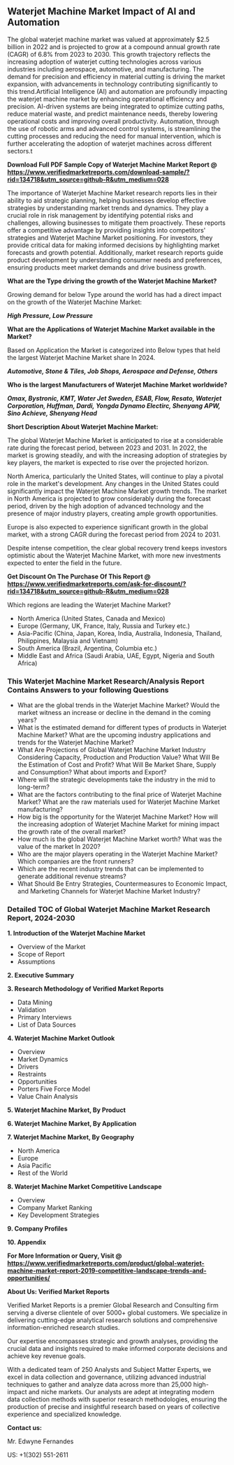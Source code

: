 <h2>Waterjet Machine Market Impact of AI and Automation</h2>The global waterjet machine market was valued at approximately $2.5 billion in 2022 and is projected to grow at a compound annual growth rate (CAGR) of 6.8% from 2023 to 2030. This growth trajectory reflects the increasing adoption of waterjet cutting technologies across various industries including aerospace, automotive, and manufacturing. The demand for precision and efficiency in material cutting is driving the market expansion, with advancements in technology contributing significantly to this trend.Artificial Intelligence (AI) and automation are profoundly impacting the waterjet machine market by enhancing operational efficiency and precision. AI-driven systems are being integrated to optimize cutting paths, reduce material waste, and predict maintenance needs, thereby lowering operational costs and improving overall productivity. Automation, through the use of robotic arms and advanced control systems, is streamlining the cutting processes and reducing the need for manual intervention, which is further accelerating the adoption of waterjet machines across different sectors.t</p><p id="" class=""><strong>Download Full PDF Sample Copy of Waterjet Machine Market Report @ <a href="https://www.verifiedmarketreports.com/download-sample/?rid=134718&utm_source=github-R&utm_medium=028" target="_blank">https://www.verifiedmarketreports.com/download-sample/?rid=134718&utm_source=github-R&utm_medium=028</a></strong></p><p>The importance of&nbsp;Waterjet Machine Market research reports lies in their ability to aid strategic planning, helping businesses develop effective strategies by understanding market trends and dynamics. They play a crucial role in risk management by identifying potential risks and challenges, allowing businesses to mitigate them proactively. These reports offer a competitive advantage by providing insights into competitors' strategies and Waterjet Machine Market positioning. For investors, they provide critical data for making informed decisions by highlighting market forecasts and growth potential. Additionally, market research reports guide product development by understanding consumer needs and preferences, ensuring products meet market demands and drive business growth.</p><p><strong>What are the&nbsp;Type driving the growth of the Waterjet Machine Market?</strong></p><p id="" class="">Growing demand for below Type around the world has had a direct impact on the growth of the Waterjet Machine Market:</p><em><strong>High Pressure, Low Pressure</strong></em></p><strong>What are the&nbsp;Applications&nbsp;of Waterjet Machine Market available in the Market?</strong></p><p id="" class="">Based on Application the Market is categorized into Below types that held the largest Waterjet Machine Market share In 2024.</p><em><strong>Automotive, Stone & Tiles, Job Shops, Aerospace and Defense, Others</strong></em></p><strong>Who is the largest Manufacturers of Waterjet Machine Market worldwide?</strong></p><p><em><strong>Omax, Bystronic, KMT, Water Jet Sweden, ESAB, Flow, Resato, Waterjet Corporation, Huffman, Dardi, Yongda Dynamo Electirc, Shenyang APW, Sino Achieve, Shenyang Head</strong></em></p><p id="" class=""><strong>Short Description About Waterjet Machine Market:</strong></p><p>The global Waterjet Machine Market is anticipated to rise at a considerable rate during the forecast period, between 2023 and 2031. In 2022, the market is growing steadily, and with the increasing adoption of strategies by key players, the market is expected to rise over the projected horizon.</p><p>North America, particularly the United States, will continue to play a pivotal role in the market's development. Any changes in the United States could significantly impact the Waterjet Machine Market growth trends. The market in North America is projected to grow considerably during the forecast period, driven by the high adoption of advanced technology and the presence of major industry players, creating ample growth opportunities.</p><p>Europe is also expected to experience significant growth in the global market, with a strong CAGR during the forecast period from 2024 to 2031.</p><p>Despite intense competition, the clear global recovery trend keeps investors optimistic about the Waterjet Machine Market, with more new investments expected to enter the field in the future.</p><p id="" class=""><strong>Get Discount On The Purchase Of This Report @ <a href="https://www.verifiedmarketreports.com/ask-for-discount/?rid=134718&utm_source=github-R&utm_medium=028" target="_blank">https://www.verifiedmarketreports.com/ask-for-discount/?rid=134718&utm_source=github-R&utm_medium=028</a></strong></p>Which regions are leading the Waterjet Machine Market?</p><ul><li>North America (United States, Canada and Mexico)</li><li>Europe (Germany, UK, France, Italy, Russia and Turkey etc.)</li><li>Asia-Pacific (China, Japan, Korea, India, Australia, Indonesia, Thailand, Philippines, Malaysia and Vietnam)</li><li>South America (Brazil, Argentina, Columbia etc.)</li><li>Middle East and Africa (Saudi Arabia, UAE, Egypt, Nigeria and South Africa)</li></ul><h3 id="" class="">This Waterjet Machine Market Research/Analysis Report Contains Answers to your following Questions</h3><ul><li>What are the global trends in the Waterjet Machine Market? Would the market witness an increase or decline in the demand in the coming years?</li><li>What is the estimated demand for different types of products in Waterjet Machine Market? What are the upcoming industry applications and trends for the Waterjet Machine Market?</li><li>What Are Projections of Global Waterjet Machine Market Industry Considering Capacity, Production and Production Value? What Will Be the Estimation of Cost and Profit? What Will Be Market Share, Supply and Consumption? What about imports and Export?</li><li>Where will the strategic developments take the industry in the mid to long-term?</li><li>What are the factors contributing to the final price of Waterjet Machine Market? What are the raw materials used for Waterjet Machine Market manufacturing?</li><li>How big is the opportunity for the Waterjet Machine Market? How will the increasing adoption of Waterjet Machine Market for mining impact the growth rate of the overall market?</li><li>How much is the global Waterjet Machine Market worth? What was the value of the market In 2020?</li><li>Who are the major players operating in the Waterjet Machine Market? Which companies are the front runners?</li><li>Which are the recent industry trends that can be implemented to generate additional revenue streams?</li><li>What Should Be Entry Strategies, Countermeasures to Economic Impact, and Marketing Channels for Waterjet Machine Market Industry?</li></ul><h3 id="" class="">Detailed TOC of Global Waterjet Machine Market Research Report, 2024-2030</h3><p id="" class=""><strong>1. Introduction of the Waterjet Machine Market</strong></p><ul><li>Overview of the Market</li><li>Scope of Report</li><li>Assumptions</li></ul><p id="" class=""><strong>2. Executive Summary</strong></p><p id="" class=""><strong>3. Research Methodology of Verified Market Reports</strong></p><ul><li>Data Mining</li><li>Validation</li><li>Primary Interviews</li><li>List of Data Sources</li></ul><p id="" class=""><strong>4. Waterjet Machine Market Outlook</strong></p><ul><li>Overview</li><li>Market Dynamics</li><li>Drivers</li><li>Restraints</li><li>Opportunities</li><li>Porters Five Force Model</li><li>Value Chain Analysis</li></ul><p id="" class=""><strong>5. Waterjet Machine Market, By Product</strong></p><p id="" class=""><strong>6. Waterjet Machine Market, By Application</strong></p><p id="" class=""><strong>7. Waterjet Machine Market, By Geography</strong></p><ul><li>North America</li><li>Europe</li><li>Asia Pacific</li><li>Rest of the World</li></ul><p id="" class=""><strong>8. Waterjet Machine Market Competitive Landscape</strong></p><ul><li>Overview</li><li>Company Market Ranking</li><li>Key Development Strategies</li></ul><p id="" class=""><strong>9. Company Profiles</strong></p><p id="" class=""><strong>10. Appendix</strong></p><p id="" class=""><strong>For More Information or Query, Visit @ <a href="https://www.verifiedmarketreports.com/product/global-waterjet-machine-market-report-2019-competitive-landscape-trends-and-opportunities/" target="_blank">https://www.verifiedmarketreports.com/product/global-waterjet-machine-market-report-2019-competitive-landscape-trends-and-opportunities/</a></strong></p><p id="" class=""><strong>About Us: Verified Market Reports</strong></p><p id="" class="">Verified Market Reports is a premier Global Research and Consulting firm serving a diverse clientele of over 5000+ global customers. We specialize in delivering cutting-edge analytical research solutions and comprehensive information-enriched research studies.</p><p id="" class="">Our expertise encompasses strategic and growth analyses, providing the crucial data and insights required to make informed corporate decisions and achieve key revenue goals.</p><p id="" class="">With a dedicated team of 250 Analysts and Subject Matter Experts, we excel in data collection and governance, utilizing advanced industrial techniques to gather and analyze data across more than 25,000 high-impact and niche markets. Our analysts are adept at integrating modern data collection methods with superior research methodologies, ensuring the production of precise and insightful research based on years of collective experience and specialized knowledge.</p><p id="" class=""><strong>Contact us:</strong></p><p id="" class="">Mr. Edwyne Fernandes</p><p id="" class="">US: +1(302) 551-2611</p>